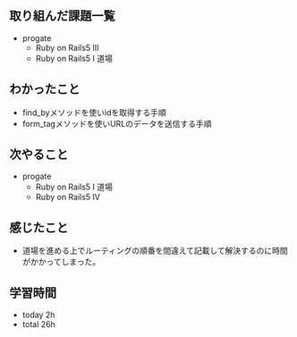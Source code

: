 ## 取り組んだ課題一覧
- progate
  - Ruby on Rails5 III
  - Ruby on Rails5 I 道場
## わかったこと
- find_byメソッドを使いidを取得する手順
- form_tagメソッドを使いURLのデータを送信する手順
## 次やること
- progate
  - Ruby on Rails5 I 道場
  - Ruby on Rails5 IV
## 感じたこと
- 道場を進める上でルーティングの順番を間違えて記載して解決するのに時間がかかってしまった。
## 学習時間
- today 2h
- total 26h
